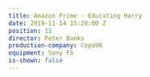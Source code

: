 ```yaml
---
title: Amazon Prime - Educating Harry
date: 2019-11-14 15:20:00 Z
position: 11
director: Peter Banks
production-company: Copa90
equipment: Sony F5
is-shown: false
---
```


